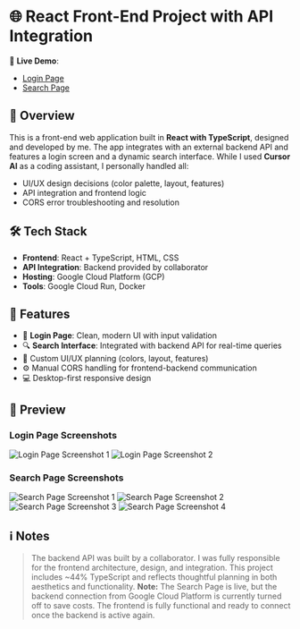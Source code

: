 # 🌐 React Front-End Project with API Integration

🔗 **Live Demo**:
- [Login Page](https://financial-rag-ui-816029997450.us-central1.run.app/login)
- [Search Page](https://financial-rag-ui-816029997450.us-central1.run.app/search)

## 📌 Overview

This is a front-end web application built in **React with TypeScript**, designed and developed by me. The app integrates with an external backend API and features a login screen and a dynamic search interface. While I used **Cursor AI** as a coding assistant, I personally handled all:

- UI/UX design decisions (color palette, layout, features)
- API integration and frontend logic
- CORS error troubleshooting and resolution

## 🛠 Tech Stack
- **Frontend**: React + TypeScript, HTML, CSS
- **API Integration**: Backend provided by collaborator
- **Hosting**: Google Cloud Platform (GCP)
- **Tools**: Google Cloud Run, Docker

## 🚀 Features
- 🔐 **Login Page**: Clean, modern UI with input validation
- 🔍 **Search Interface**: Integrated with backend API for real-time queries
- 🧠 Custom UI/UX planning (colors, layout, features)
- ⚙️ Manual CORS handling for frontend-backend communication
- 💻 Desktop-first responsive design

## 📸 Preview

### Login Page Screenshots
![Login Page Screenshot 1](https://github.com/user-attachments/assets/aee9f8b0-676b-4ae0-80c3-6ceb32fc6c43)
![Login Page Screenshot 2](https://github.com/user-attachments/assets/6e520b18-af7f-4e46-9c54-2ae28dbc00c5)

### Search Page Screenshots
![Search Page Screenshot 1](https://github.com/user-attachments/assets/34bd80f8-b0a5-4805-bd33-d5ea5b1a2b29)
![Search Page Screenshot 2](https://github.com/user-attachments/assets/0fcce7bc-877c-4bdf-b3f3-116d5c8ee780)
![Search Page Screenshot 3](https://github.com/user-attachments/assets/8ac07476-651a-4476-b500-180317c7ab11)
![Search Page Screenshot 4](https://github.com/user-attachments/assets/1ff88b79-6f6d-4b47-8645-1367bfa8bfe9)

## ℹ️ Notes

> The backend API was built by a collaborator. I was fully responsible for the frontend architecture, design, and integration. This project includes ~44% TypeScript and reflects thoughtful planning in both aesthetics and functionality.
> **Note:** The Search Page is live, but the backend connection from Google Cloud Platform is currently turned off to save costs. The frontend is fully functional and ready to connect once the backend is active again.
